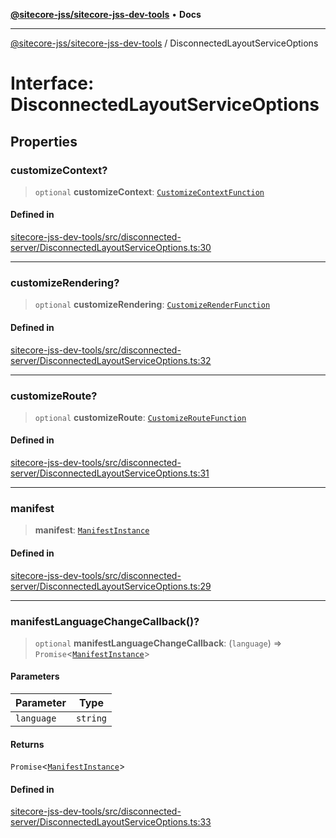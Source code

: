 [**@sitecore-jss/sitecore-jss-dev-tools**](../README.md) • **Docs**

***

[@sitecore-jss/sitecore-jss-dev-tools](../README.md) / DisconnectedLayoutServiceOptions

# Interface: DisconnectedLayoutServiceOptions

## Properties

### customizeContext?

> `optional` **customizeContext**: [`CustomizeContextFunction`](../type-aliases/CustomizeContextFunction.md)

#### Defined in

[sitecore-jss-dev-tools/src/disconnected-server/DisconnectedLayoutServiceOptions.ts:30](https://github.com/Sitecore/jss/blob/5b4314b712f0ff68b2830199db3aeba34caef55e/packages/sitecore-jss-dev-tools/src/disconnected-server/DisconnectedLayoutServiceOptions.ts#L30)

***

### customizeRendering?

> `optional` **customizeRendering**: [`CustomizeRenderFunction`](../type-aliases/CustomizeRenderFunction.md)

#### Defined in

[sitecore-jss-dev-tools/src/disconnected-server/DisconnectedLayoutServiceOptions.ts:32](https://github.com/Sitecore/jss/blob/5b4314b712f0ff68b2830199db3aeba34caef55e/packages/sitecore-jss-dev-tools/src/disconnected-server/DisconnectedLayoutServiceOptions.ts#L32)

***

### customizeRoute?

> `optional` **customizeRoute**: [`CustomizeRouteFunction`](../type-aliases/CustomizeRouteFunction.md)

#### Defined in

[sitecore-jss-dev-tools/src/disconnected-server/DisconnectedLayoutServiceOptions.ts:31](https://github.com/Sitecore/jss/blob/5b4314b712f0ff68b2830199db3aeba34caef55e/packages/sitecore-jss-dev-tools/src/disconnected-server/DisconnectedLayoutServiceOptions.ts#L31)

***

### manifest

> **manifest**: [`ManifestInstance`](ManifestInstance.md)

#### Defined in

[sitecore-jss-dev-tools/src/disconnected-server/DisconnectedLayoutServiceOptions.ts:29](https://github.com/Sitecore/jss/blob/5b4314b712f0ff68b2830199db3aeba34caef55e/packages/sitecore-jss-dev-tools/src/disconnected-server/DisconnectedLayoutServiceOptions.ts#L29)

***

### manifestLanguageChangeCallback()?

> `optional` **manifestLanguageChangeCallback**: (`language`) => `Promise`\<[`ManifestInstance`](ManifestInstance.md)\>

#### Parameters

| Parameter | Type |
| ------ | ------ |
| `language` | `string` |

#### Returns

`Promise`\<[`ManifestInstance`](ManifestInstance.md)\>

#### Defined in

[sitecore-jss-dev-tools/src/disconnected-server/DisconnectedLayoutServiceOptions.ts:33](https://github.com/Sitecore/jss/blob/5b4314b712f0ff68b2830199db3aeba34caef55e/packages/sitecore-jss-dev-tools/src/disconnected-server/DisconnectedLayoutServiceOptions.ts#L33)

